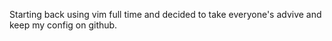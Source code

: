 Starting back using vim full time and decided to take everyone's advive and keep my config on github.  
